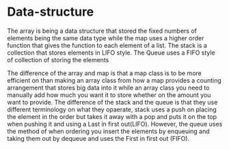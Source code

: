 # Data-structure
The array is being a data structure that stored the fixed numbers of elements being the same data type while the map uses a higher order function that gives the function to each element of a list. The stack is a collection that stores elements in LIFO style. The Queue uses a FIFO style of collection of storing the elements

The difference of the array and map is that a map class is to be more efficient on than making an array class from how a map provides a counting arrangement that stores big data into it while an array class you need to manually add how much you want it to store whether on the amount you want to provide. 
The difference of the stack and the queue is that they use different terminology on what they opaerate, stack uses a push on placing the element in the order but takes it away with a pop and puts it on the top when pushing it and using a Last in first out(LIFO). However, the queue uses the method of when ordering you insert the elements by enqueuing and taking them out by dequeue and uses the First in first out (FIFO).
